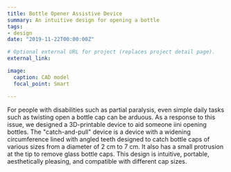 ```yaml
---
title: Bottle Opener Assistive Device
summary: An intuitive design for opening a bottle
tags:
- design
date: "2019-11-22T00:00:00Z"

# Optional external URL for project (replaces project detail page).
external_link: 

image:
  caption: CAD model
  focal_point: Smart

---
```


For people with disabilities such as partial paralysis, even simple daily tasks such as twisting open a bottle cap can be arduous.
As a response to this issue, we designed a 3D-printable device to aid someone iini opening bottles. 
The "catch-and-pull" device is a device with a widening circumference lined with angled teeth designed 
to catch bottle caps of various sizes from a diameter of 2 cm to 7 cm. 
It also has a small protrusion at the tip to remove glass bottle caps.
This design is intuitive, portable, aesthetically pleasing, and compatible with different cap sizes.